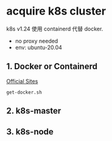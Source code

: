# acquire k8s cluster

k8s v1.24 使用 containerd 代替 docker.

- no proxy needed
- env: ubuntu-20.04

## 1. Docker or Containerd

[Official Sites](https://docs.docker.com/engine/install/ubuntu/)

`get-docker.sh`

## 2. k8s-master

## 3. k8s-node

